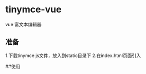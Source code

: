 # tinymce-vue
vue 富文本编辑器
## 准备
1.下载tinymce js文件，放入到static目录下
2.在index.html页面引入<script src="<%=BASE_URL%>/plugins/tinymce/4.7.5/tinymce.min.js"></script>

##使用
<Tinymce v-model="form.data.content"/>
